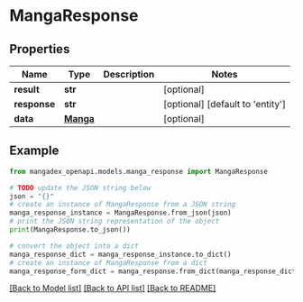 # MangaResponse


## Properties

Name | Type | Description | Notes
------------ | ------------- | ------------- | -------------
**result** | **str** |  | [optional] 
**response** | **str** |  | [optional] [default to 'entity']
**data** | [**Manga**](Manga.md) |  | [optional] 

## Example

```python
from mangadex_openapi.models.manga_response import MangaResponse

# TODO update the JSON string below
json = "{}"
# create an instance of MangaResponse from a JSON string
manga_response_instance = MangaResponse.from_json(json)
# print the JSON string representation of the object
print(MangaResponse.to_json())

# convert the object into a dict
manga_response_dict = manga_response_instance.to_dict()
# create an instance of MangaResponse from a dict
manga_response_form_dict = manga_response.from_dict(manga_response_dict)
```
[[Back to Model list]](../README.md#documentation-for-models) [[Back to API list]](../README.md#documentation-for-api-endpoints) [[Back to README]](../README.md)


